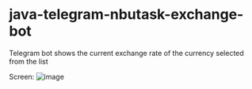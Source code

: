 # java-telegram-nbutask-exchange-bot
Telegram bot shows the current exchange rate of the currency selected from the list

Screen:
![image](https://github.com/tasukeua/java-telegram-nbutask-exchange-bot/assets/60263239/734375df-2699-4dce-966b-a3d8e2609561)
